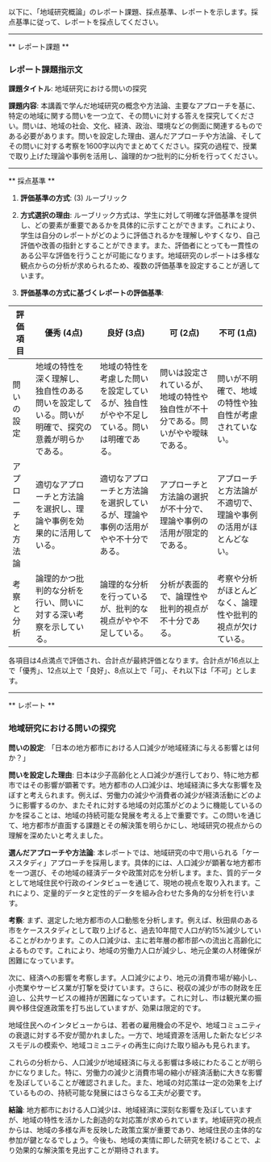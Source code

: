 以下に、「地域研究概論」のレポート課題、採点基準、レポートを示します。採点基準に従って、レポートを採点してください。

---------------------------------------
** レポート課題 **

### レポート課題指示文

**課題タイトル**: 地域研究における問いの探究

**課題内容**: 本講義で学んだ地域研究の概念や方法論、主要なアプローチを基に、特定の地域に関する問いを一つ立て、その問いに対する答えを探究してください。問いは、地域の社会、文化、経済、政治、環境などの側面に関連するものである必要があります。問いを設定した理由、選んだアプローチや方法論、そしてその問いに対する考察を1600字以内でまとめてください。探究の過程で、授業で取り上げた理論や事例を活用し、論理的かつ批判的に分析を行ってください。

---------------------------------------
** 採点基準 **

1. **評価基準の方式**: (3) ルーブリック

2. **方式選択の理由**: ルーブリック方式は、学生に対して明確な評価基準を提供し、どの要素が重要であるかを具体的に示すことができます。これにより、学生は自分のレポートがどのように評価されるかを理解しやすくなり、自己評価や改善の指針とすることができます。また、評価者にとっても一貫性のある公平な評価を行うことが可能になります。地域研究のレポートは多様な観点からの分析が求められるため、複数の評価基準を設定することが適しています。

3. **評価基準の方式に基づくレポートの評価基準**:

| 評価項目           | 優秀 (4点)                                                                 | 良好 (3点)                                                                 | 可 (2点)                                                                 | 不可 (1点)                                                                 |
|--------------------|----------------------------------------------------------------------------|----------------------------------------------------------------------------|----------------------------------------------------------------------------|----------------------------------------------------------------------------|
| 問いの設定         | 地域の特性を深く理解し、独自性のある問いを設定している。問いが明確で、探究の意義が明らかである。 | 地域の特性を考慮した問いを設定しているが、独自性がやや不足している。問いは明確である。 | 問いは設定されているが、地域の特性や独自性が不十分である。問いがやや曖昧である。 | 問いが不明確で、地域の特性や独自性が考慮されていない。 |
| アプローチと方法論 | 適切なアプローチと方法論を選択し、理論や事例を効果的に活用している。 | 適切なアプローチと方法論を選択しているが、理論や事例の活用がやや不十分である。 | アプローチと方法論の選択が不十分で、理論や事例の活用が限定的である。 | アプローチと方法論が不適切で、理論や事例の活用がほとんどない。 |
| 考察と分析         | 論理的かつ批判的な分析を行い、問いに対する深い考察を示している。 | 論理的な分析を行っているが、批判的な視点がやや不足している。 | 分析が表面的で、論理性や批判的視点が不十分である。 | 考察や分析がほとんどなく、論理性や批判的視点が欠けている。 |

各項目は4点満点で評価され、合計点が最終評価となります。合計点が16点以上で「優秀」、12点以上で「良好」、8点以上で「可」、それ以下は「不可」とします。

---------------------------------------
** レポート **
### 地域研究における問いの探究

**問いの設定**: 「日本の地方都市における人口減少が地域経済に与える影響とは何か？」

**問いを設定した理由**: 日本は少子高齢化と人口減少が進行しており、特に地方都市ではその影響が顕著です。地方都市の人口減少は、地域経済に多大な影響を及ぼすと考えられます。例えば、労働力の減少や消費者の減少が経済活動にどのように影響するのか、またそれに対する地域の対応策がどのように機能しているのかを探ることは、地域の持続可能な発展を考える上で重要です。この問いを通じて、地方都市が直面する課題とその解決策を明らかにし、地域研究の視点からの理解を深めたいと考えました。

**選んだアプローチや方法論**: 本レポートでは、地域研究の中で用いられる「ケーススタディ」アプローチを採用します。具体的には、人口減少が顕著な地方都市を一つ選び、その地域の経済データや政策対応を分析します。また、質的データとして地域住民や行政のインタビューを通じて、現地の視点を取り入れます。これにより、定量的データと定性的データを組み合わせた多角的な分析を行います。

**考察**: まず、選定した地方都市の人口動態を分析します。例えば、秋田県のある市をケーススタディとして取り上げると、過去10年間で人口が約15%減少していることがわかります。この人口減少は、主に若年層の都市部への流出と高齢化によるものです。これにより、地域の労働力人口が減少し、地元企業の人材確保が困難になっています。

次に、経済への影響を考察します。人口減少により、地元の消費市場が縮小し、小売業やサービス業が打撃を受けています。さらに、税収の減少が市の財政を圧迫し、公共サービスの維持が困難になっています。これに対し、市は観光業の振興や移住促進政策を打ち出していますが、効果は限定的です。

地域住民へのインタビューからは、若者の雇用機会の不足や、地域コミュニティの衰退に対する不安が聞かれました。一方で、地域資源を活用した新たなビジネスモデルの模索や、地域コミュニティの再生に向けた取り組みも見られます。

これらの分析から、人口減少が地域経済に与える影響は多岐にわたることが明らかになりました。特に、労働力の減少と消費市場の縮小が経済活動に大きな影響を及ぼしていることが確認されました。また、地域の対応策は一定の効果を上げているものの、持続可能な発展にはさらなる工夫が必要です。

**結論**: 地方都市における人口減少は、地域経済に深刻な影響を及ぼしていますが、地域の特性を活かした創造的な対応策が求められています。地域研究の視点からは、地域の多様な声を反映した政策立案が重要であり、地域住民の主体的な参加が鍵となるでしょう。今後も、地域の実情に即した研究を続けることで、より効果的な解決策を見出すことが期待されます。

